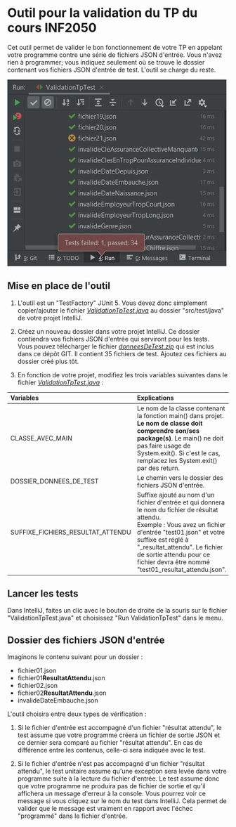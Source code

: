 # Outil pour la validation du TP du cours INF2050

Cet outil permet de valider le bon fonctionnement de votre TP en appelant votre programme contre
une série de fichiers JSON d'entrée. Vous n'avez rien à programmer; vous indiquez seulement où se
trouve le dossier contenant vos fichiers JSON d'entrée de test. L'outil se charge du reste.

![](images/exemple-execution-tests.jpg)

## Mise en place de l'outil

1. L'outil est un "TestFactory" JUnit 5. Vous devez donc simplement copier/ajouter le fichier
*[ValidationTpTest.java](ValidationTpTest.java)* au dossier "src/test/java" de votre projet IntelliJ.

2. Créez un nouveau dossier dans votre projet IntelliJ. Ce dossier contiendra vos fichiers JSON
d'entrée qui serviront pour les tests.  
Vous pouvez télécharger le fichier
*[donneesDeTest.zip](https://github.com/orochefort/validationTp2050/raw/master/donneesDeTest.zip)*
qui est inclus dans ce dépôt GIT. Il contient 35 fichiers de test. Ajoutez ces fichiers au dossier
créé plus tôt.

3. En fonction de votre projet, modifiez les trois variables suivantes dans le fichier
*[ValidationTpTest.java](ValidationTpTest.java)* :

Variables | Explications
:--- | :---
CLASSE_AVEC_MAIN | Le nom de la classe contenant la fonction main() dans projet. **Le nom de classe doit comprendre son/ses package(s)**. Le main() ne doit pas faire usage de System.exit(). Si c'est le cas, remplacez les System.exit() par des return.
DOSSIER_DONNEES_DE_TEST | Le chemin vers le dossier des fichiers JSON d'entrée.
SUFFIXE_FICHIERS_RESULTAT_ATTENDU | Suffixe ajouté au nom d'un fichier d'entrée et qui donnera le nom du fichier de résultat attendu.<br />Exemple : Vous avez un fichier d'entrée "test01.json" et votre suffixe est réglé à "_resultat_attendu". Le fichier de sortie attendu pour ce fichier devra être nommé "test01_resultat_attendu.json".

## Lancer les tests

Dans IntelliJ, faites un clic avec le bouton de droite de la souris sur le fichier "ValidationTpTest.java" et choisissez "Run ValidationTpTest" dans le menu.

## Dossier des fichiers JSON d'entrée

Imaginons le contenu suivant pour un dossier :
* fichier01.json
* fichier01**ResultatAttendu**.json
* fichier02.json
* fichier02**ResultatAttendu**.json
* invalideDateEmbauche.json

L'outil choisira entre deux types de vérification :

1. Si le fichier d'entrée est accompagné d'un fichier "résultat attendu", le test assume que votre programme créera un fichier de sortie JSON et ce dernier sera comparé au fichier "résultat attendu". En cas de différence entre les contenus, celle-ci sera indiquée avec le test.

2. Si le fichier d'entrée n'est pas accompagné d'un fichier "résultat attendu", le test unitaire assume qu'une exception sera levée dans votre programme suite à la lecture du fichier d'entrée. Le test assume donc que votre programme ne produira pas de fichier de sortie et qu'il affichera un message d'erreur à la console. Vous pourrez voir ce message si vous cliquez sur le nom du test dans IntelliJ. Cela permet de valider que le message est vraiment en rapport avec l'échec "programmé" dans le fichier d'entrée.
